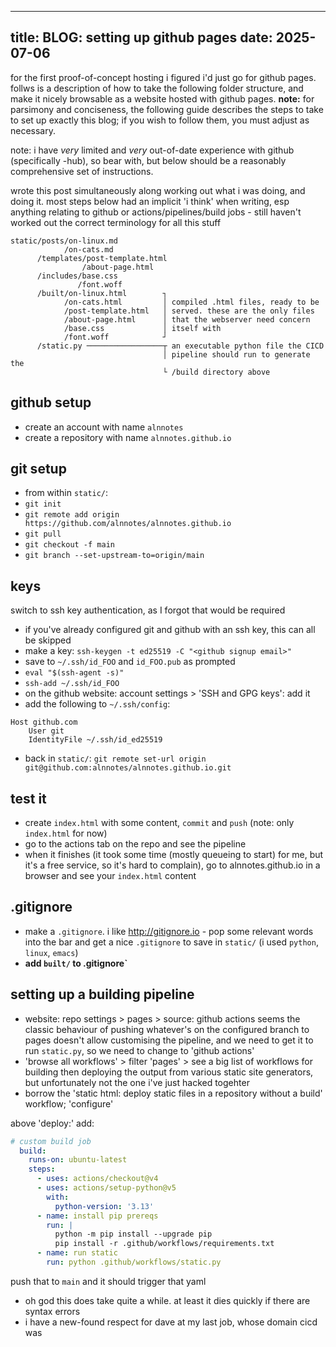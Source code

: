 -----
title: BLOG: setting up github pages
date: 2025-07-06
-----

for the first proof-of-concept hosting i figured i'd just go for github pages. follws is a description of how to take the following folder structure, and make it nicely browsable as a website hosted with github pages. **note:** for parsimony and conciseness, the following guide describes the steps to take to set up exactly this blog; if you wish to follow them, you must adjust as necessary.

note: i have _very_ limited and _very_ out-of-date experience with github (specifically -hub), so bear with, but below should be a reasonably comprehensive set of instructions.

wrote this post simultaneously along working out what i was doing, and doing it. most steps below had an implicit 'i think' when writing, esp anything relating to github or actions/pipelines/build jobs - still haven't worked out the correct terminology for all this stuff

```text
static/posts/on-linux.md
            /on-cats.md
      /templates/post-template.html
                /about-page.html
      /includes/base.css
               /font.woff
      /built/on-linux.html        ┐ 
            /on-cats.html         │ compiled .html files, ready to be
            /post-template.html   │ served. these are the only files
            /about-page.html      │ that the webserver need concern
            /base.css             │ itself with
            /font.woff            ┘ 
      /static.py ─────────────────┬ an executable python file the CICD 
                                  │ pipeline should run to generate the 
                                  └ /build directory above

```

## github setup
- create an account with name `alnnotes`
- create a repository with name `alnnotes.github.io`

## git setup
- from within `static/`:
- `git init`
- `git remote add origin https://github.com/alnnotes/alnnotes.github.io`
- `git pull`
- `git checkout -f main`
- `git branch --set-upstream-to=origin/main`

## keys
switch to ssh key authentication, as I forgot that would be required

- if you've already configured git and github with an ssh key, this can all be skipped
- make a key: `ssh-keygen -t ed25519 -C "<github signup email>"`
- save to `~/.ssh/id_FOO` and `id_FOO.pub` as prompted
- `eval "$(ssh-agent -s)"`
- `ssh-add ~/.ssh/id_FOO`
- on the github website: account settings > 'SSH and GPG keys': add it
- add the following to `~/.ssh/config`:
```text
Host github.com
  	User git
  	IdentityFile ~/.ssh/id_ed25519
```
- back in `static/`: `git remote set-url origin git@github.com:alnnotes/alnnotes.github.io.git`

## test it
- create `index.html` with some content, `commit` and `push` (note: only `index.html` for now)
- go to the actions tab on the repo and see the pipeline
- when it finishes (it took some time (mostly queueing to start) for me, but it's a free service, so it's hard to complain), go to alnnotes.github.io in a browser and see your `index.html` content

## .gitignore
 - make a `.gitignore`. i like <http://gitignore.io> - pop some relevant words into the bar and get a nice `.gitignore` to save in `static/` (i used `python`, `linux`, `emacs`)
 - **add `built/` to .gitignore`**

## setting up a building pipeline
- website: repo settings > pages > source: github actions
seems the classic behaviour of pushing whatever's on the configured branch to pages doesn't allow customising the pipeline, and we need to get it to run `static.py`, so we need to change to 'github actions'
- 'browse all workflows' > filter 'pages' > see a big list of workflows for building then deploying the output from various static site generators, but unfortunately not the one i've just hacked togehter
- borrow the 'static html: deploy static files in a repository without a build' workflow; 'configure'

above 'deploy:' add:

```yaml
# custom build job
  build:
    runs-on: ubuntu-latest
    steps:
      - uses: actions/checkout@v4
      - uses: actions/setup-python@v5
        with:
          python-version: '3.13' 
      - name: install pip prereqs
        run: |
          python -m pip install --upgrade pip
          pip install -r .github/workflows/requirements.txt
      - name: run static
        run: python .github/workflows/static.py
```
push that to `main` and it should trigger that yaml
- oh god this does take quite a while. at least it dies quickly if there are syntax errors
- i have a new-found respect for dave at my last job, whose domain cicd was